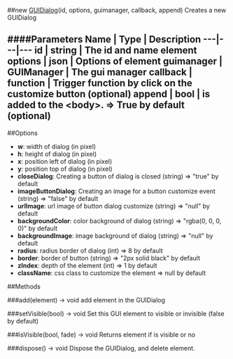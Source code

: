 ##new [GUIDialog](#)(id, options, guimanager, callback, append)
Creates a new GUIDialog

####Parameters
Name | Type | Description
---|---|---
**id** | string | The id and name element
**options** | json | Options of element
**guimanager** | GUIManager | The gui manager
**callback** | function | Trigger function by click on the customize button (optional)
**append** | bool | is added to the &lt;body&gt;. =&gt; True by default (optional)
---

##Options

* **w**: width of dialog (in pixel)
* **h**: height of dialog (in pixel)
* **x**: position left of dialog (in pixel)
* **y**: position top of dialog (in pixel)
* **closeDialog**: Creating a button of dialog is closed (string) =&gt; "true" by default
* **imageButtonDialog**: Creating an image for a button customize event (string) =&gt; "false" by default
* **urlImage**: url image of button dialog customize (string) =&gt; "null" by default
* **backgroundColor**: color background of dialog (string) =&gt; "rgba(0, 0, 0, 0)" by default
* **backgroundImage**: image background of dialog (string) =&gt; "null" by default
* **radius**: radius border of dialog (int)  =&gt; 8 by default
* **border**: border of button (string)  =&gt; "2px solid black" by default
* **zIndex**: depth of the element (int) =&gt; 1 by default
* **className**: css class to customize the element =&gt; null by default

##Methods

###add(element) → void
add element in the GUIDialog

###setVisible(bool) → void
Set this GUI element to visible or invisible (false by default)

###isVisible(bool, fade) → void
Returns element if is visible or no

###dispose() → void
Dispose the GUIDialog, and delete element.
